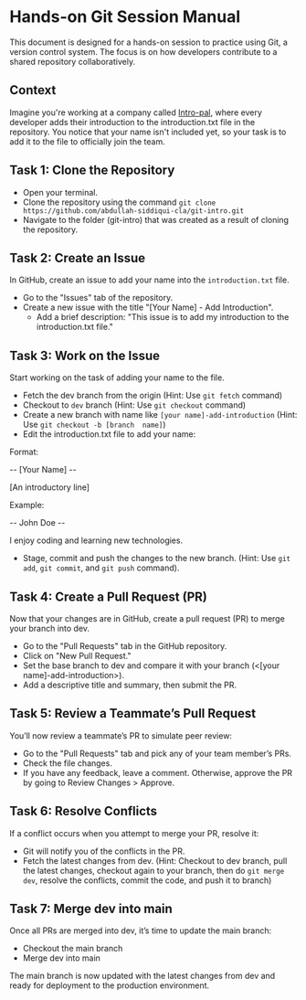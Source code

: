 # Hands-on Git Session Manual
This document is designed for a hands-on session to practice using Git, a version control system. The focus is on how developers contribute to a shared repository collaboratively.

## Context
Imagine you're working at a company called [Intro-pal](https://github.com/abdullah-siddiqui-cla/git-intro), where every developer adds their introduction to the introduction.txt file in the repository. You notice that your name isn't included yet, so your task is to add it to the file to officially join the team.

## Task 1: Clone the Repository
- Open your terminal.
- Clone the repository using the command `git clone https://github.com/abdullah-siddiqui-cla/git-intro.git`
- Navigate to the folder (git-intro) that was created as a result of cloning the repository.

## Task 2: Create an Issue
In GitHub, create an issue to add your name into the `introduction.txt` file.

- Go to the "Issues" tab of the repository.
- Create a new issue with the title "[Your Name] - Add Introduction".
  - Add a brief description: "This issue is to add my introduction to the introduction.txt file."

## Task 3: Work on the Issue
Start working on the task of adding your name to the file.
- Fetch the dev branch from the origin (Hint: Use `git fetch` command)
- Checkout to `dev` branch (Hint: Use `git checkout` command)
- Create a new branch with name like `[your name]-add-introduction` (Hint: Use `git checkout -b [branch  name]`)
- Edit the introduction.txt file to add your name:

Format:

-- [Your Name] --

[An introductory line]

Example:

-- John Doe --

I enjoy coding and learning new technologies.

- Stage, commit and push the changes to the new branch. (Hint: Use `git add`, `git commit`, and `git push` command).

## Task 4: Create a Pull Request (PR)
Now that your changes are in GitHub, create a pull request (PR) to merge your branch into dev.

- Go to the "Pull Requests" tab in the GitHub repository.
- Click on "New Pull Request."
- Set the base branch to dev and compare it with your branch (<[your name]-add-introduction>).
- Add a descriptive title and summary, then submit the PR.

## Task 5: Review a Teammate’s Pull Request
You’ll now review a teammate’s PR to simulate peer review:

- Go to the "Pull Requests" tab and pick any of your team member’s PRs.
- Check the file changes.
- If you have any feedback, leave a comment. Otherwise, approve the PR by going to Review Changes > Approve.

## Task 6: Resolve Conflicts
If a conflict occurs when you attempt to merge your PR, resolve it:

- Git will notify you of the conflicts in the PR.
- Fetch the latest changes from dev. (Hint: Checkout to dev branch, pull the latest changes, checkout again to your branch, then do `git merge dev`, resolve the conflicts, commit the code, and push it to branch)

## Task 7: Merge dev into main
Once all PRs are merged into dev, it’s time to update the main branch:

- Checkout the main branch
- Merge dev into main

The main branch is now updated with the latest changes from dev and ready for deployment to the production environment.